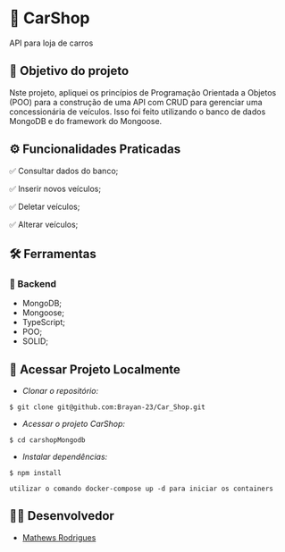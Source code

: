 # :car: CarShop

API para loja de carros

## :link: Objetivo do projeto 
Nste projeto, apliquei os princípios de Programação Orientada a Objetos (POO) para a construção de uma API com CRUD para gerenciar uma concessionária de veículos. Isso foi feito utilizando o banco de dados MongoDB e do framework do Mongoose.

## ⚙️ Funcionalidades Praticadas
✅ Consultar dados do banco;

✅ Inserir novos veículos;

✅ Deletar veículos;

✅ Alterar veículos;

## :hammer_and_wrench: Ferramentas 
### 🍮 Backend
- MongoDB;
- Mongoose;
- TypeScript;
- POO;
- SOLID;

## 📁 Acessar Projeto Localmente

- *Clonar o repositório:*

```
$ git clone git@github.com:Brayan-23/Car_Shop.git
```

- *Acessar o projeto CarShop:*

```
$ cd carshopMongodb
```

- *Instalar dependências:*

```
$ npm install

utilizar o comando docker-compose up -d para iniciar os containers
```

## 👨‍💻 Desenvolvedor

- [Mathews Rodrigues](https://www.linkedin.com/in/mathewsrodrigues/)
